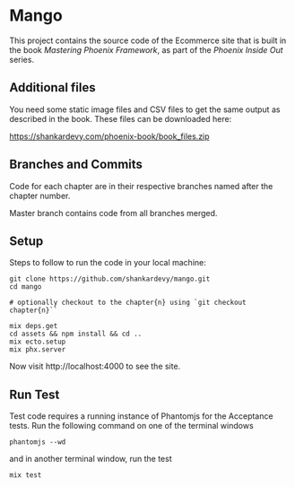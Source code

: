 # Mango

This project contains the source code of the Ecommerce site that is built in the book _Mastering Phoenix Framework_,
as part of the _Phoenix Inside Out_ series.

## Additional files
You need some static image files and CSV files to get the same output as described in the book. These files can be downloaded here:

https://shankardevy.com/phoenix-book/book_files.zip

## Branches and Commits

Code for each chapter are in their respective branches named after the chapter number.

Master branch contains code from all branches merged.

## Setup

Steps to follow to run the code in your local machine:

```
git clone https://github.com/shankardevy/mango.git
cd mango

# optionally checkout to the chapter{n} using `git checkout chapter{n}``

mix deps.get
cd assets && npm install && cd ..
mix ecto.setup
mix phx.server
```
Now visit http://localhost:4000 to see the site.


## Run Test

Test code requires a running instance of Phantomjs for the Acceptance tests. Run the following command on one of the terminal windows

```
phantomjs --wd
```

and in another terminal window, run the test

```
mix test
```

